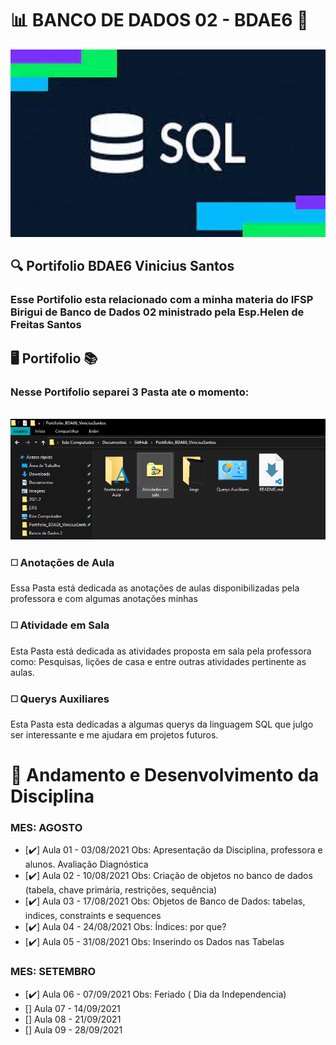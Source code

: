 # :bar_chart: BANCO DE DADOS 02 - BDAE6 :minidisc:	
<img src="https://github.com/ViniciusKanh/Portifolio_BDAE6_ViniciusSantos/blob/main/imgs/CAPA.gif" width="600" height="300" />


## :mag: Portifolio BDAE6 Vinicius Santos
### Esse Portifolio esta relacionado com a minha materia do IFSP Birigui de Banco de Dados 02 ministrado pela Esp.Helen de Freitas Santos

## :desktop_computer: Portifolio :books:

### Nesse Portifolio separei 3 Pasta ate o momento:

<br><img src="imgs/BDAE6.PNG" alt="Página Principal"/><br>

### :white_medium_square: Anotações de Aula
  Essa Pasta está dedicada as anotações de aulas disponibilizadas pela professora e com algumas anotações minhas 
  
### :white_medium_square: Atividade em Sala
   Esta Pasta está dedicada as atividades proposta em sala pela professora como: Pesquisas, lições de casa e entre outras atividades pertinente as aulas.
   
### :white_medium_square: Querys Auxiliares
  Esta Pasta esta dedicadas a algumas querys da linguagem SQL que julgo ser interessante e me ajudara em projetos futuros.
  
# :large_orange_diamond: Andamento e Desenvolvimento da Disciplina 

###  MES: AGOSTO

- [:heavy_check_mark:] Aula 01 - 03/08/2021 Obs: 	Apresentação da Disciplina, professora e alunos. Avaliação Diagnóstica
- [:heavy_check_mark:] Aula 02 - 10/08/2021 Obs:  Criação de objetos no banco de dados (tabela, chave primária, restrições, sequência)
- [:heavy_check_mark:] Aula 03 - 17/08/2021 Obs:  Objetos de Banco de Dados: tabelas, indices, constraints e sequences
- [:heavy_check_mark:] Aula 04 - 24/08/2021 Obs:  Índices: por que?
- [:heavy_check_mark:] Aula 05 - 31/08/2021 Obs:  Inserindo os Dados nas Tabelas

###  MES: SETEMBRO

- [:heavy_check_mark:] Aula 06 - 07/09/2021 Obs: Feriado ( Dia da Independencia)
- [] Aula 07 - 14/09/2021
- [] Aula 08 - 21/09/2021
- [] Aula 09 - 28/09/2021


